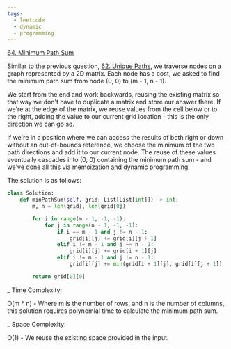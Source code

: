 ```yaml
---
tags:
  - leetcode
  - dynamic
  - programming
---
```


<a href="https://leetcode.com/problems/minimum-path-sum/">64. Minimum Path
Sum</a>

Similar to the previous question, <a href="62.html">62. Unique Paths</a>, we
traverse nodes on a graph represented by a 2D matrix. Each node has a cost, we
asked to find the minimum path sum from node (0, 0) to (m - 1, n - 1).

We start from the end and work backwards, reusing the existing matrix so that
way we don't have to duplicate a matrix and store our answer there. If we're at
the edge of the matrix, we reuse values from the cell below or to the right,
adding the value to our current grid location - this is the only direction we
can go so.

If we're in a position where we can access the results of both right or down
without an out-of-bounds reference, we choose the minimum of the two path
directions and add it to our current node. The reuse of these values eventually
cascades into (0, 0) containing the minimum path sum - and we've done all this
via memoization and dynamic programming.

The solution is as follows:

```python
class Solution:
    def minPathSum(self, grid: List[List[int]]) -> int:
        m, n = len(grid), len(grid[0])

        for i in range(m - 1, -1, -1):
            for j in range(n - 1, -1, -1):
                if i == m - 1 and j != n - 1:
                    grid[i][j] += grid[i][j + 1]
                elif i != m - 1 and j == n - 1:
                    grid[i][j] += grid[i + 1][j]
                elif i != m - 1 and j != n - 1:
                    grid[i][j] += min(grid[i + 1][j], grid[i][j + 1])

        return grid[0][0]
```

\_ Time Complexity:

O(m \* n) - Where m is the number of rows, and n is the number of columns, this
solution requires polynomial time to calculate the minimum path sum.

\_ Space Complexity:

O(1) - We reuse the existing space provided in the input.
